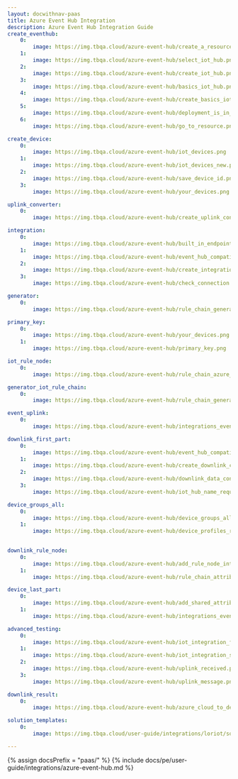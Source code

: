 ```yaml
---
layout: docwithnav-paas
title: Azure Event Hub Integration
description: Azure Event Hub Integration Guide 
create_eventhub: 
    0: 
        image: https://img.tbqa.cloud/azure-event-hub/create_a_resource.png
    1:
        image: https://img.tbqa.cloud/azure-event-hub/select_iot_hub.png
    2:
        image: https://img.tbqa.cloud/azure-event-hub/create_iot_hub.png
    3:
        image: https://img.tbqa.cloud/azure-event-hub/basics_iot_hub.png
    4:
        image: https://img.tbqa.cloud/azure-event-hub/create_basics_iot_hub.png
    5:
        image: https://img.tbqa.cloud/azure-event-hub/deployment_is_in_progress.png
    6:
        image: https://img.tbqa.cloud/azure-event-hub/go_to_resource.png

create_device:
    0:
        image: https://img.tbqa.cloud/azure-event-hub/iot_devices.png
    1:
        image: https://img.tbqa.cloud/azure-event-hub/iot_devices_new.png
    2:
        image: https://img.tbqa.cloud/azure-event-hub/save_device_id.png
    3:
        image: https://img.tbqa.cloud/azure-event-hub/your_devices.png

uplink_converter:
    0:
        image: https://img.tbqa.cloud/azure-event-hub/create_uplink_converter.png

integration:
    0: 
        image: https://img.tbqa.cloud/azure-event-hub/built_in_endpoints.png
    1:
        image: https://img.tbqa.cloud/azure-event-hub/event_hub_compatible_endpoint.png
    2: 
        image: https://img.tbqa.cloud/azure-event-hub/create_integration_tb.png
    3:
        image: https://img.tbqa.cloud/azure-event-hub/check_connection.png

generator:
    0: 
        image: https://img.tbqa.cloud/azure-event-hub/rule_chain_generator.png

primary_key:
    0: 
        image: https://img.tbqa.cloud/azure-event-hub/your_devices.png
    1: 
        image: https://img.tbqa.cloud/azure-event-hub/primary_key.png

iot_rule_node:
    0:
        image: https://img.tbqa.cloud/azure-event-hub/rule_chain_azure_iot_hub.png

generator_iot_rule_chain:
    0:
        image: https://img.tbqa.cloud/azure-event-hub/rule_chain_generator_and_azure_iot_hub.png

event_uplink:
    0:
        image: https://img.tbqa.cloud/azure-event-hub/integrations_events_uplink.png

downlink_first_part:
    0:
        image: https://img.tbqa.cloud/azure-event-hub/event_hub_compatible_name.png
    1:
        image: https://img.tbqa.cloud/azure-event-hub/create_downlink_converter.png
    2:
        image: https://img.tbqa.cloud/azure-event-hub/downlink_data_converter.png
    3:
        image: https://img.tbqa.cloud/azure-event-hub/iot_hub_name_required_for_downlink.png

device_groups_all:
    0:
        image: https://img.tbqa.cloud/azure-event-hub/device_groups_all_device profile.png
    1:
        image: https://img.tbqa.cloud/azure-event-hub/device_profiles_rule_chain.png
        

downlink_rule_node:
    0:
        image: https://img.tbqa.cloud/azure-event-hub/add_rule_node_integration_downlink.png
    1:
        image: https://img.tbqa.cloud/azure-event-hub/rule_chain_attributes_updated_and_downlink.png

device_last_part:
    0:
        image: https://img.tbqa.cloud/azure-event-hub/add_shared_attributes.png
    1:
        image: https://img.tbqa.cloud/azure-event-hub/integrations_events_downlink.png

advanced_testing:
    0:
        image: https://img.tbqa.cloud/azure-event-hub/iot_integration_first.png
    1:
        image: https://img.tbqa.cloud/azure-event-hub/iot_integration_second.png
    2:
        image: https://img.tbqa.cloud/azure-event-hub/uplink_received.png
    3:
        image: https://img.tbqa.cloud/azure-event-hub/uplink_message.png

downlink_result:
    0:
        image: https://img.tbqa.cloud/azure-event-hub/azure_cloud_to_device_message_count.png

solution_templates:
    0:
        image: https://img.tbqa.cloud/user-guide/integrations/loriot/solution_templates.png

---
```

{% assign docsPrefix = "paas/" %}
{% include docs/pe/user-guide/integrations/azure-event-hub.md %}
